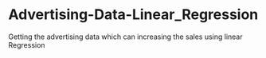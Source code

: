 # Advertising-Data-Linear_Regression
Getting the advertising data which can increasing the sales using linear Regression
